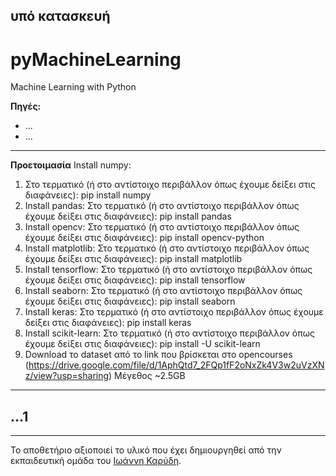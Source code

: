 ## υπό κατασκευή

# pyMachineLearning
Machine Learning with Python

**Πηγές:**
* ...
* ...

---

**Προετοιμασία**
Install numpy:
1. Στο τερματικό (ή στο αντίστοιχο περιβάλλον όπως έχουμε δείξει στις διαφάνειες): pip install numpy
2. Install pandas:
Στο τερματικό (ή στο αντίστοιχο περιβάλλον όπως έχουμε δείξει στις διαφάνειες): pip install pandas
3. Install opencv:
Στο τερματικό (ή στο αντίστοιχο περιβάλλον όπως έχουμε δείξει στις διαφάνειες): pip install opencv-python
4. Install matplotlib:
Στο τερματικό (ή στο αντίστοιχο περιβάλλον όπως έχουμε δείξει στις διαφάνειες): pip install matplotlib
5. Install tensorflow:
Στο τερματικό (ή στο αντίστοιχο περιβάλλον όπως έχουμε δείξει στις διαφάνειες): pip install tensorflow
6. Install seaborn:
Στο τερματικό (ή στο αντίστοιχο περιβάλλον όπως έχουμε δείξει στις διαφάνειες): pip install seaborn
7. Install keras:
Στο τερματικό (ή στο αντίστοιχο περιβάλλον όπως έχουμε δείξει στις διαφάνειες): pip install keras
8. Install scikit-learn:
Στο τερματικό (ή στο αντίστοιχο περιβάλλον όπως έχουμε δείξει στις διαφάνειες): pip install -U scikit-learn
9. Download το dataset από το link που βρίσκεται στο opencourses (https://drive.google.com/file/d/1AphQtd7_2FQp1fF2oNxZk4V3w2uVzXNz/view?usp=sharing) Μέγεθος ~2.5GB

---

## ...1



---

Το αποθετήριο αξιοποιεί το υλικό που έχει δημιουργηθεί από την εκπαιδευτική ομάδα του [Ιωάννη Καρύδη](https://github.com/ioanniskarydis).
